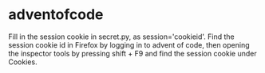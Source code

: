 # adventofcode
Fill in the session cookie in secret.py, as session='cookieid'. Find the session cookie id in Firefox by logging in to advent of code, then opening the inspector tools by pressing shift + F9 and find the session cookie under Cookies.